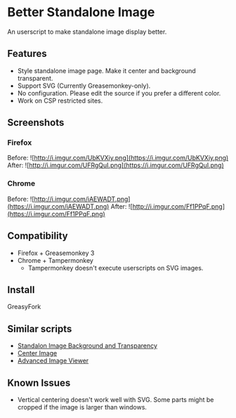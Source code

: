 Better Standalone Image
=======================

An userscript to make standalone image display better.

Features
--------

* Style standalone image page. Make it center and background transparent.
* Support SVG (Currently Greasemonkey-only).
* No configuration. Please edit the source if you prefer a different color.
* Work on CSP restricted sites.

Screenshots
-----------

### Firefox

Before:
![http://i.imgur.com/UbKVXiy.png](https://i.imgur.com/UbKVXiy.png)
After:
![http://i.imgur.com/UFRgQuI.png](https://i.imgur.com/UFRgQuI.png)

### Chrome

Before:
![http://i.imgur.com/iAEWADT.png](https://i.imgur.com/iAEWADT.png)
After:
![http://i.imgur.com/Ff1PPqF.png](https://i.imgur.com/Ff1PPqF.png)


Compatibility
-------------

* Firefox + Greasemonkey 3
* Chrome + Tampermonkey
	- Tampermonkey doesn't execute userscripts on SVG images.
	
Install
-------

GreasyFork

Similar scripts
---------------

* [Standalon Image Background and Transparency](https://greasyfork.org/zh-TW/scripts/63-standalone-image-background-and-transparency)
* [Center Image](https://greasyfork.org/zh-TW/scripts/110-center-image)
* [Advanced Image Viewer](https://greasyfork.org/zh-TW/scripts/27738-advanced-image-viewer)

Known Issues
------------

* Vertical centering doesn't work well with SVG. Some parts might be cropped if the image is larger than windows.
